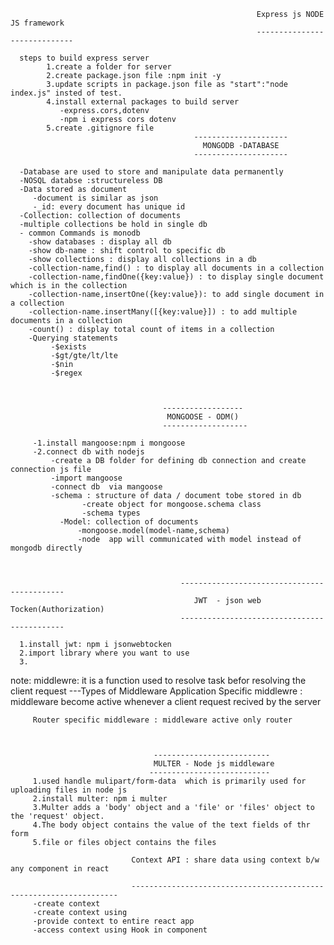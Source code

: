                                                            Express js NODE JS framework
                                                           -----------------------------

      steps to build express server
            1.create a folder for server
            2.create package.json file :npm init -y
            3.update scripts in package.json file as "start":"node index.js" insted of test.
            4.install external packages to build server 
               -express.cors,dotenv
               -npm i express cors dotenv
            5.create .gitignore file                                     
                                             ---------------------
                                               MONGODB -DATABASE
                                             ---------------------

      -Database are used to store and manipulate data permanently
      -NOSQL databse :structureless DB
      -Data stored as document
         -document is similar as json
         -_id: every document has unique id
      -Collection: collection of documents
      -multiple collections be hold in single db
      - common Commands is monodb 
        -show databases : display all db
        -show db-name : shift control to specific db
        -show collections : display all collections in a db
        -collection-name,find() : to display all documents in a collection
        -collection-name,findOne({key:value}) : to display single document which is in the collection
        -collection-name,insertOne({key:value}): to add single document in a collection
        -collection-name.insertMany([{key:value}]) : to add multiple documents in a collection
        -count() : display total count of items in a collection
        -Querying statements
             -$exists
             -$gt/gte/lt/lte
             -$nin
             -$regex



                                      ------------------
                                       MONGOOSE - ODM() 
                                      -------------------            

         -1.install mangoose:npm i mongoose
         -2.connect db with nodejs
             -create a DB folder for defining db connection and create connection js file
             -import mangoose
             -connect db  via mangoose
             -schema : structure of data / document tobe stored in db
                    -create object for mongoose.schema class
                    -schema types
               -Model: collection of documents
                   -mongoose.model(model-name,schema)
                   -node  app will communicated with model instead of mongodb directly



                                          --------------------------------------------
                                             JWT  - json web Tocken(Authorization)
                                          --------------------------------------------                  

      1.install jwt: npm i jsonwebtocken
      2.import library where you want to use
      3.  

 note:
    middlewre: it is a function used to resolve task befor resolving the client request
     ---Types of Middleware
          Application Specific middlewre : middleware become active  whenever a client request recived by the server

         Router specific middleware : middleware active only router     
                   


                                    --------------------------
                                    MULTER - Node js middleware
                                   ---------------------------
         1.used handle mulipart/form-data  which is primarily used for uploading files in node js
         2.install multer: npm i multer
         3.Multer adds a 'body' object and a 'file' or 'files' object to the 'request' object.
         4.The body object contains the value of the text fields of thr form
         5.file or files object contains the files    

                               Context API : share data using context b/w  any component in react

                               -------------------------------------------------------------------
         -create context
         -create context using 
         -provide context to entire react app
         -access context using Hook in component


